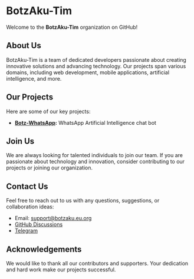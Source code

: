 # BotzAku-Tim

Welcome to the **BotzAku-Tim** organization on GitHub!

## About Us

BotzAku-Tim is a team of dedicated developers passionate about creating innovative solutions and advancing technology. Our projects span various domains, including web development, mobile applications, artificial intelligence, and more.

## Our Projects

Here are some of our key projects:
- **[Botz-WhatsApp](https://github.com/BotzAku-Tim/Botz-WhatsApp):** WhatsApp Artificial Intelligence chat bot

## Join Us

We are always looking for talented individuals to join our team. If you are passionate about technology and innovation, consider contributing to our projects or joining our organization.

## Contact Us

Feel free to reach out to us with any questions, suggestions, or collaboration ideas:
- Email: [support@botzaku.eu.org](mailto:support@botzaku.eu.org)
- [GitHub Discussions](https://github.com/orgs/BotzAku-Tim/discussions)
- [Telegram](https://t.me/Botz-Aku)

## Acknowledgements

We would like to thank all our contributors and supporters. Your dedication and hard work make our projects successful.

